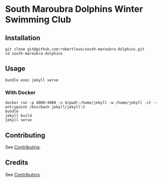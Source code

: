 # South Maroubra Dolphins Winter Swimming Club

## Installation

```shell
git clone git@github.com:robertlove/south-maroubra-dolphins.git
cd south-maroubra-dolphins
```

## Usage

```shell
bundle exec jekyll serve
```

### With Docker

```shell
docker run -p 4000:4000 -v $(pwd):/home/jekyll -w /home/jekyll -it --entrypoint /bin/bash jekyll/jekyll:3
bundle
jekyll build
jekyll serve
```

## Contributing

See [Contributing](https://github.com/robertlove/.github/blob/master/CONTRIBUTING.md).

## Credits

See [Contributors](https://github.com/robertlove/south-maroubra-dolphins/graphs/contributors).
